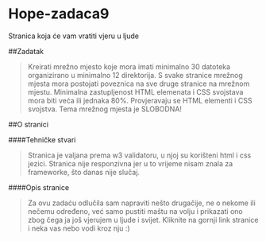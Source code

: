 # Hope-zadaca9
Stranica koja će vam vratiti vjeru u ljude

##Zadatak
>Kreirati mrežno mjesto koje mora imati minimalno 30 datoteka organizirano u minimalno 12 direktorija.  S svake stranice mrežnog mjesta mora postojati poveznica na sve druge stranice na mrežnom mjestu. Minimalna zastupljenost HTML elemenata i CSS svojstava mora biti veća ili jednaka 80%. Provjeravaju se HTML elementi i CSS svojstva. Tema mrežnog mjesta je
SLOBODNA!

##O stranici

####Tehničke stvari

>Stranica je valjana prema w3 validatoru, u njoj su korišteni html i css jezici. Stranica nije responzivna jer u to vrijeme nisam znala za frameworke, što danas nije slučaj.


####Opis stranice

>Za ovu zadaću odlučila sam napraviti nešto drugačije, ne o nekome ili nečemu određeno, već samo pustiti maštu na volju i prikazati ono zbog čega ja još vjerujem u ljude i svijet. Kliknite na gornji link stranice i neka vas nebo vodi kroz nju :)
